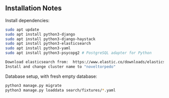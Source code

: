## Installation Notes

Install dependencies:
```bash
sudo apt update
sudo apt install python3-django
sudo apt install python3-django-haystack
sudo apt install python3-elasticsearch
sudo apt install python3-yaml
sudo apt install python3-psycopg2 # PostgreSQL adapter for Python

Download elasticsearch from:  https://www.elastic.co/downloads/elasticsearch
Install and change cluster name to "noveltorpedo"
```

Database setup, with fresh empty database:
```bash
python3 manage.py migrate
python3 manage.py loaddata search/fixtures/*.yaml
```
